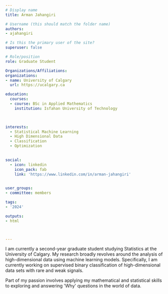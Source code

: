 ```yaml
---
# Display name
title: Arman Jahangiri

# Username (this should match the folder name)
authors:
- ajahangiri

# Is this the primary user of the site?
superuser: false

# Role/position
role: Graduate Student

Organizations/Affiliations:
organizations:
- name: University of Calgary
  url: https://ucalgary.ca

education:
  courses:
  - course: BSc in Applied Mathematics
    institution: Isfahan University of Technology
  


interests:
  - Statistical Machine Learning
  - High Dimensional Data
  - Classification
  - Optimization
  

social:
  - icon: linkedin
    icon_pack: fab
    link: 'https://www.linkedin.com/in/arman-jahangiri'
   

user_groups:
- committee: members

tags:
- '2024'

outputs:
- html



---
```


I am currently a second-year graduate student studying Statistics at the University of Calgary. My research broadly revolves around the analysis of high-dimensional data using machine learning models. Specifically, I am currently working on supervised binary classification of high-dimensional data sets with rare and weak signals.

Part of my passion involves applying my mathematical and statistical skills to exploring and answering 'Why' questions in the world of data.